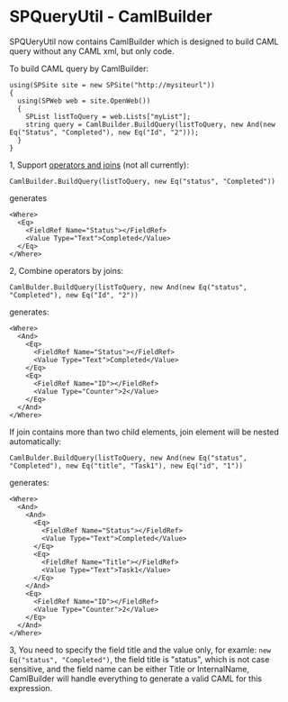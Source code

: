 # SPQueryUtil - CamlBuilder
SPQUeryUtil now contains CamlBuilder which is designed to build CAML query without any CAML xml, but only code.

To build CAML query by CamlBuilder:

    using(SPSite site = new SPSite("http://mysiteurl"))
    {
      using(SPWeb web = site.OpenWeb())
      {
        SPList listToQuery = web.Lists["myList"];
        string query = CamlBuilder.BuildQuery(listToQuery, new And(new Eq("Status", "Completed"), new Eq("Id", "2")));
      }
    }

1, Support [operators and joins](https://msdn.microsoft.com/en-us/library/office/ms467521.aspx) (not all currently):

    CamlBuilder.BuildQuery(listToQuery, new Eq("status", "Completed"))
   
generates
   
    <Where>
      <Eq>
        <FieldRef Name="Status"></FieldRef>
        <Value Type="Text">Completed</Value>
      </Eq>
    </Where>
 
2, Combine operators by joins:

    CamlBulder.BuildQuery(listToQuery, new And(new Eq("status", "Completed"), new Eq("Id", "2"))

generates:

    <Where>
      <And>
        <Eq>
          <FieldRef Name="Status"></FieldRef>
          <Value Type="Text">Completed</Value>
        </Eq>
        <Eq>
          <FieldRef Name="ID"></FieldRef>
          <Value Type="Counter">2</Value>
        </Eq>
      </And>
    </Where>

If join contains more than two child elements, join element will be nested automatically:

    CamlBulder.BuildQuery(listToQuery, new And(new Eq("status", "Completed"), new Eq("title", "Task1"), new Eq("id", "1"))

generates:

    <Where>
      <And>
        <And>
          <Eq>
            <FieldRef Name="Status"></FieldRef>
            <Value Type="Text">Completed</Value>
          </Eq>
          <Eq>
            <FieldRef Name="Title"></FieldRef>
            <Value Type="Text">Task1</Value>
          </Eq>
        </And>
        <Eq>
          <FieldRef Name="ID"></FieldRef>
          <Value Type="Counter">2</Value>
        </Eq>
      </And>
    </Where>

3, You need to specify the field title and the value only, for examle: `new Eq("status", "Completed")`, the field title is "status", 
 which is not case sensitive, and the field name can be either Title or InternalName, CamlBuilder will handle everything to generate a valid CAML for this expression.
